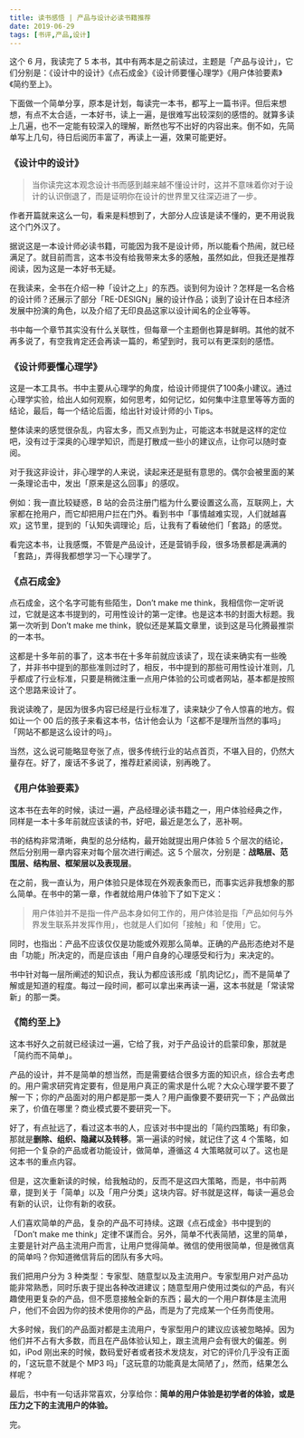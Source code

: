 ```yaml
---
title: 读书感悟 | 产品与设计必读书籍推荐
date: 2019-06-29
tags: [书评,产品,设计]
---
```


这个 6 月，我读完了 5 本书，其中有两本是之前读过，主题是「产品与设计」，它们分别是：《设计中的设计》《点石成金》《设计师要懂心理学》《用户体验要素》《简约至上》。

下面做一个简单分享，原本是计划，每读完一本书，都写上一篇书评。但后来想想，有点不太合适，一本好书，读上一遍，是很难写出较深刻的感悟的。就算多读上几遍，也不一定能有较深入的理解，断然也写不出好的内容出来。倒不如，先简单写上几句，待日后阅历丰富了，再读上一遍，效果可能更好。

### 《设计中的设计》
> 当你读完这本观念设计书而感到越来越不懂设计时，这并不意味着你对于设计的认识倒退了，而是证明你在设计的世界里又往深迈进了一步。  

作者开篇就来这么一句，看来是料想到了，大部分人应该是读不懂的，更不用说我这个门外汉了。

据说这是一本设计师必读书籍，可能因为我不是设计师，所以能看个热闹，就已经满足了。就目前而言，这本书没有给我带来太多的感触，虽然如此，但我还是推荐阅读，因为这是一本好书无疑。

在我读来，全书在介绍一种「设计之上」的东西。谈到何为设计？怎样是一名合格的设计师？还展示了部分「RE-DESIGN」展的设计作品；谈到了设计在日本经济发展中扮演的角色，以及介绍了无印良品这家以设计闻名的企业等等。

书中每一个章节其实没有什么关联性，但每章一个主题倒也算是鲜明。其他的就不再多说了，有空我肯定还会再读一篇的，希望到时，我可以有更深刻的感悟。

### 《设计师要懂心理学》
这是一本工具书。书中主要从心理学的角度，给设计师提供了100条小建议。通过心理学实验，给出人如何观察，如何思考，如何记忆，如何集中注意里等等方面的结论，最后，每一个结论后面，给出针对设计师的小 Tips。

整体读来的感觉很杂乱，内容太多，而又点到为止，可能这本书就是这样的定位吧，没有过于深奥的心理学知识，而是打散成一些小的建议点，让你可以随时查阅。

对于我这非设计，非心理学的人来说，读起来还是挺有意思的。偶尔会被里面的某一条理论击中，发出「原来是这么回事」的感叹。

例如：我一直比较疑惑，B 站的会员注册门槛为什么要设置这么高，互联网上，大家都在抢用户，而它却把用户拦在门外。看到书中「事情越难实现，人们就越喜欢」这节里，提到的「认知失调理论」后，让我有了看破他们「套路」的感觉。

看完这本书，让我感慨，不管是产品设计，还是营销手段，很多场景都是满满的「套路」，弄得我都想学习一下心理学了。

### 《点石成金》
点石成金，这个名字可能有些陌生，Don’t make me think，我相信你一定听说过，它就是这本书提到的，可用性设计的第一定律。也是这本书的封面大标题。我第一次听到  Don’t make me think，貌似还是某篇文章里，谈到这是马化腾最推崇的一本书。

这都是十多年前的事了，这本书在十多年前就应该读了，现在读来确实有一些晚了，并非书中提到的那些准则过时了，相反，书中提到的那些可用性设计准则，几乎都成了行业标准，只要是稍微注重一点用户体验的公司或者网站，基本都是按照这个思路来设计了。

我说读晚了，是因为很多内容已经是行业标准了，读来缺少了令人惊喜的地方。假如让一个 00 后的孩子来看这本书，估计他会认为「这都不是理所当然的事吗」「网站不都是这么设计的吗」。

当然，这么说可能略显夸张了点，很多传统行业的站点首页，不堪入目的，仍然大量存在。好了，废话不多说了，推荐赶紧阅读，别再晚了。

### 《用户体验要素》
这本书在去年的时候，读过一遍，产品经理必读书籍之一，用户体验经典之作， 同样是一本十多年前就应该读的书，好吧，最近是怎么了，恶补啊。

书的结构非常清晰，典型的总分结构，最开始就提出用户体验 5 个层次的结论，然后分别用一章内容来对每个层次进行阐述。这 5 个层次，分别是：**战略层、范围层、结构层、框架层以及表现层**。

在之前，我一直认为，用户体验只是体现在外观表象而已，而事实远非我想象的那么简单。在书中的第一章，作者就给用户体验下了如下定义：

> 用户体验并不是指一件产品本身如何工作的，用户体验是指「产品如何与外界发生联系并发挥作用」，也就是人们如何「接触」和「使用」它。  

同时，也指出：产品不应该仅仅是功能或外观那么简单。正确的产品形态绝对不是由「功能」所决定的，而是应该由「用户自身的心理感受和行为」来决定的。

书中针对每一层所阐述的知识点，我认为都应该形成「肌肉记忆」，而不是简单了解或是知道的程度。每过一段时间，都可以拿出来再读一遍，这本书就是「常读常新」的那一类。

### 《简约至上》
这本书好久之前就已经读过一遍，它给了我，对于产品设计的启蒙印象，那就是「简约而不简单」。

产品的设计，并不是简单的想当然，而是需要结合很多方面的知识点，综合去考虑的。用户需求研究肯定要有，但是用户真正的需求是什么呢？大众心理学要不要了解一下；你的产品面对的用户都是那一类人？用户画像要不要研究一下；产品做出来了，价值在哪里？商业模式要不要研究一下。

好了，有点扯远了，看过这本书的人，应该对书中提出的「简约四策略」有印象，那就是**删除、组织、隐藏以及转移**。第一遍读的时候，就记住了这 4 个策略，如何把一个复杂的产品或者功能设计，做简单，遵循这 4 大策略就可以了。这也是这本书的重点内容。

但是，这次重新读的时候，给我触动的，反而不是这四大策略，而是，书中前两章，提到关于「简单」以及「用户分类」这块内容。好书就是这样，每读一遍总会有新的认识，让你有新的收获。

人们喜欢简单的产品，复杂的产品不可持续。这跟《点石成金》书中提到的「Don’t make me think」定律不谋而合。另外，简单不代表简陋，这里的简单，主要是针对产品主流用户而言，让用户觉得简单。微信的使用很简单，但是微信真的简单吗？你知道微信背后的团队有多大吗。

我们把用户分为 3 种类型：专家型、随意型以及主流用户。专家型用户对产品功能非常熟悉，同时乐衷于提出各种改进建议；随意型用户使用过类似的产品，有兴趣使用更复杂的产品，但不愿意接触全新的东西；最大的一个用户群体是主流用户，他们不会因为你的技术使用你的产品，而是为了完成某一个任务而使用。

大多时候，我们的产品面对都是主流用户，专家型用户的建议应该被忽略掉。因为他们并不占有大多数，而且在产品体验认知上，跟主流用户会有很大的偏差。例如，iPod 刚出来的时候，数码爱好者或者技术发烧友，对它的评价几乎没有正面的，「这玩意不就是个 MP3 吗」「这玩意的功能真是太简陋了」，然而，结果怎么样呢？

最后，书中有一句话非常喜欢，分享给你：**简单的用户体验是初学者的体验，或是压力之下的主流用户的体验。**

完。